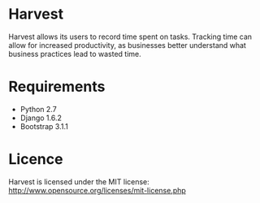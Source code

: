 Harvest
==============

Harvest allows its users to record time spent on tasks. Tracking time can allow for increased productivity, as businesses better understand what business practices lead to wasted time. 

Requirements
==============
- Python 2.7
- Django 1.6.2
- Bootstrap 3.1.1

Licence
==============
Harvest is licensed under the MIT license: http://www.opensource.org/licenses/mit-license.php




